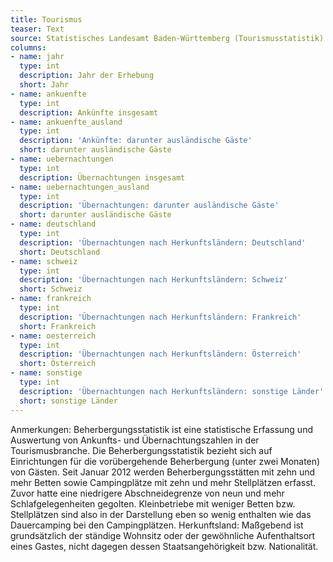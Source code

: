 ```yaml
---
title: Tourismus
teaser: Text
source: Statistisches Landesamt Baden-Württemberg (Tourismusstatistik)
columns:
- name: jahr
  type: int
  description: Jahr der Erhebung
  short: Jahr
- name: ankuenfte
  type: int
  description: Ankünfte insgesamt
- name: ankuenfte_ausland
  type: int
  description: 'Ankünfte: darunter ausländische Gäste'
  short: darunter ausländische Gäste
- name: uebernachtungen
  type: int
  description: Übernachtungen insgesamt
- name: uebernachtungen_ausland
  type: int
  description: 'Übernachtungen: darunter ausländische Gäste'
  short: darunter ausländische Gäste
- name: deutschland
  type: int
  description: 'Übernachtungen nach Herkunftsländern: Deutschland'
  short: Deutschland
- name: schweiz
  type: int
  description: 'Übernachtungen nach Herkunftsländern: Schweiz'
  short: Schweiz
- name: frankreich
  type: int
  description: 'Übernachtungen nach Herkunftsländern: Frankreich'
  short: Frankreich
- name: oesterreich
  type: int
  description: 'Übernachtungen nach Herkunftsländern: Österreich'
  short: Österreich
- name: sonstige
  type: int
  description: 'Übernachtungen nach Herkunftsländern: sonstige Länder'
  short: sonstige Länder
---
```

Anmerkungen: Beherbergungsstatistik ist eine statistische Erfassung und Auswertung von Ankunfts- und Übernachtungszahlen in der Tourismusbranche. Die Beherbergungsstatistik bezieht sich auf Einrichtungen für die vorübergehende Beherbergung (unter zwei Monaten) von Gästen. Seit Januar 2012 werden Beherbergungsstätten mit zehn und mehr Betten sowie Campingplätze mit zehn und mehr Stellplätzen erfasst. Zuvor hatte eine niedrigere Abschneidegrenze von neun und mehr Schlafgelegenheiten gegolten. Kleinbetriebe mit weniger Betten bzw. Stellplätzen sind also in der Darstellung eben so wenig enthalten wie das Dauercamping bei den Campingplätzen. 
Herkunftsland: Maßgebend ist grundsätzlich der ständige Wohnsitz oder der gewöhnliche Aufenthaltsort eines Gastes, nicht dagegen dessen Staatsangehörigkeit bzw. Nationalität.
